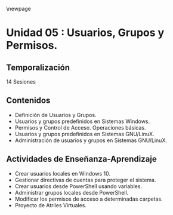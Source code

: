 \newpage 

# Unidad 05 : Usuarios, Grupos y Permisos.

## Temporalización

14 Sesiones

## Contenidos

* Definición de Usuarios y Grupos.
* Usuarios y grupos predefinidos en Sistemas Windows.
* Permisos y Control de Acceso. Operaciones básicas.
* Usuarios y grupos predefinidos en Sistemas GNU/LinuX.
* Administración de usuarios y grupos en Sistemas GNU/LinuX.


## Actividades de Enseñanza-Aprendizaje

* Crear usuarios locales en Windows 10.
* Gestionar directivas de cuentas para proteger el sistema.
* Crear usuarios desde PowerShell usando variables.
* Administrar grupos locales desde PowerShell.
* Modificar los permisos de acceso a determinadas carpetas.
* Proyecto de Atriles Virtuales.


